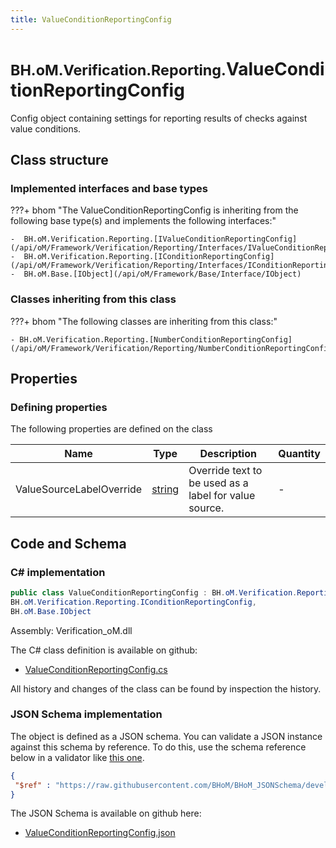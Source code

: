 ```yaml
---
title: ValueConditionReportingConfig
---
```


# <small>BH.oM.Verification.Reporting.</small>**ValueConditionReportingConfig**

Config object containing settings for reporting results of checks against value conditions.

## Class structure

### Implemented interfaces and base types

???+ bhom "The ValueConditionReportingConfig is inheriting from the following base type(s) and implements the following interfaces:"

    -  BH.oM.Verification.Reporting.[IValueConditionReportingConfig](/api/oM/Framework/Verification/Reporting/Interfaces/IValueConditionReportingConfig)
    -  BH.oM.Verification.Reporting.[IConditionReportingConfig](/api/oM/Framework/Verification/Reporting/Interfaces/IConditionReportingConfig)
    -  BH.oM.Base.[IObject](/api/oM/Framework/Base/Interface/IObject)


### Classes inheriting from this class

???+ bhom "The following classes are inheriting from this class:"

    - BH.oM.Verification.Reporting.[NumberConditionReportingConfig](/api/oM/Framework/Verification/Reporting/NumberConditionReportingConfig)


## Properties



### Defining properties

The following properties are defined on the class

| Name             | Type             | Description      | Quantity         |
|------------------|------------------|------------------|------------------|
| ValueSourceLabelOverride | [string](https://learn.microsoft.com/en-us/dotnet/api/System.String?view=netstandard-2.0) | Override text to be used as a label for value source. | - |


## Code and Schema

### C# implementation

``` C# title="C#"
public class ValueConditionReportingConfig : BH.oM.Verification.Reporting.IValueConditionReportingConfig,
BH.oM.Verification.Reporting.IConditionReportingConfig,
BH.oM.Base.IObject
```

Assembly: Verification_oM.dll

The C# class definition is available on github:

- [ValueConditionReportingConfig.cs](https://github.com/BHoM/BHoM/blob/develop/Verification_oM/Reporting\ValueConditionReportingConfig.cs)

All history and changes of the class can be found by inspection the history.
### JSON Schema implementation

The object is defined as a JSON schema. You can validate a JSON instance against this schema by reference. To do this, use the schema reference below in a validator like [this one](https://www.jsonschemavalidator.net/).

``` json title="JSON Schema"
{
 "$ref" : "https://raw.githubusercontent.com/BHoM/BHoM_JSONSchema/develop/Verification_oM/Reporting/ValueConditionReportingConfig.json"
}
```

The JSON Schema is available on github here:

- [ValueConditionReportingConfig.json](https://github.com/BHoM/BHoM_JSONSchema/blob/develop/Verification_oM/Reporting/ValueConditionReportingConfig.json)
